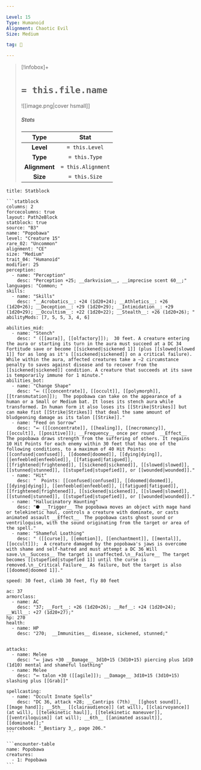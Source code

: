 ```yaml
---

Level: 15
Type: Humanoid
Alignment: Chaotic Evil
Size: Medium

tag: 👹

---
```


> [!infobox]+
> #  `= this.file.name`
> ![[image.png|cover hsmall]]
> ##### Stats
> Type | Stat |
> :---:|:---:|
> **Level** | `= this.Level` |
> **Type** | `= this.Type` |
> **Alignment** | `= this.Alignment` |
> **Size** | `= this.Size` |



````ad-info
title: Statblock

```statblock
columns: 2
forcecolumns: true
layout: Path2eBlock
statblock: true
source: "B3"
name: "Popobawa"
level: "Creature 15"
rare_02: "Uncommon"
alignment: "CE"
size: "Medium"
trait_04: "Humanoid"
modifier: 25
perception:
  - name: "Perception"
    desc: "Perception +25; __darkvision__, __imprecise scent 60__;"
languages: "Common; "
skills:
  - name: "Skills"
    desc: "__Acrobatics__: +24 (1d20+24); __Athletics__: +26 (1d20+26); __Deception__: +29 (1d20+29); __Intimidation__: +29 (1d20+29); __Occultism__: +22 (1d20+22); __Stealth__: +26 (1d20+26); "
abilityMods: [7, 5, 5, 3, 4, 6]

abilities_mid:
  - name: "Stench"
    desc: " ([[aura]], [[olfactory]]);  30 feet. A creature entering the aura or starting its turn in the aura must succeed at a DC 34 Fortitude save or become [[sickened|sickened 1]] (plus [[slowed|slowed 1]] for as long as it's [[sickened|sickened]] on a critical failure). While within the aura, affected creatures take a –2 circumstance penalty to saves against disease and to recover from the [[sickened|sickened]] condition. A creature that succeeds at its save is temporarily immune for 1 minute."
abilities_bot:
  - name: "Change Shape"
    desc: "⬻ ([[concentrate]], [[occult]], [[polymorph]], [[transmutation]]);  The popobawa can take on the appearance of a human or a Small or Medium bat. It loses its stench aura while transformed. In human form it also loses its [[Strike|Strikes]] but can make fist [[Strike|Strikes]] that deal the same amount of bludgeoning damage as its talon [[Strike]]."
  - name: "Feed on Sorrow"
    desc: "⬻ ([[concentrate]], [[healing]], [[necromancy]], [[occult]], [[positive]]); __Frequency__ once per round  __Effect__  The popobawa draws strength from the suffering of others. It regains 10 Hit Points for each enemy within 30 feet that has one of the following conditions, to a maximum of 40 Hit Points: [[confused|confused]], [[doomed|doomed]], [[dying|dying]], [[enfeebled|enfeebled]], [[fatigued|fatigued]], [[frightened|frightened]], [[sickened|sickened]], [[slowed|slowed]], [[stunned|stunned]], [[stupefied|stupefied]], or [[wounded|wounded]]."
  - name: "Hit"
    desc: "  Points: [[confused|confused]], [[doomed|doomed]], [[dying|dying]], [[enfeebled|enfeebled]], [[fatigued|fatigued]], [[frightened|frightened]], [[sickened|sickened]], [[slowed|slowed]], [[stunned|stunned]], [[stupefied|stupefied]], or [[wounded|wounded]]."
  - name: "Hallucinatory Haunting"
    desc: "⭓ __Trigger__ The popobawa moves an object with mage hand or telekinetic haul, controls a creature with dominate, or casts animated assault __Effect__  The popobawa casts ghost sound or ventriloquism, with the sound originating from the target or area of the spell."
  - name: "Shameful Loathing"
    desc: " ([[curse]], [[emotion]], [[enchantment]], [[mental]], [[occult]]);  A creature damaged by the popobawa's jaws is overcome with shame and self-hatred and must attempt a DC 36 Will save.\n__Success__ The target is unaffected.\n__Failure__ The target becomes [[stupefied|stupefied 1]] until the curse is removed.\n__Critical Failure__ As failure, but the target is also [[doomed|doomed 1]]."

speed: 30 feet, climb 30 feet, fly 80 feet

ac: 37
armorclass:
  - name: AC
    desc: "37; __Fort__: +26 (1d20+26); __Ref__: +24 (1d20+24); __Will__: +27 (1d20+27);"
hp: 270
health:
  - name: HP
    desc: "270;  __Immunities__ disease, sickened, stunned;"


attacks:
  - name: Melee
    desc: "⬻ jaws +30 __Damage__ 3d10+15 (3d10+15) piercing plus 1d10 (1d10) mental and shameful loathing"
  - name: Melee
    desc: "⬻ talon +30 ([[agile]]); __Damage__ 3d10+15 (3d10+15) slashing plus [[Grab]]"

spellcasting:
  - name: "Occult Innate Spells"
    desc: "DC 36, attack +28; __Cantrips (7th)__ [[ghost sound]], [[mage hand]]; __5th__ [[clairaudience]] (at will), [[clairvoyance]] (at will), [[telekinetic haul]], [[telekinetic maneuver]], [[ventriloquism]] (at will); __6th__ [[animated assault]], [[dominate]];"
sourcebook: "_Bestiary 3_, page 206."
```

```encounter-table
name: Popobawa
creatures:
  - 1: Popobawa
```

````


